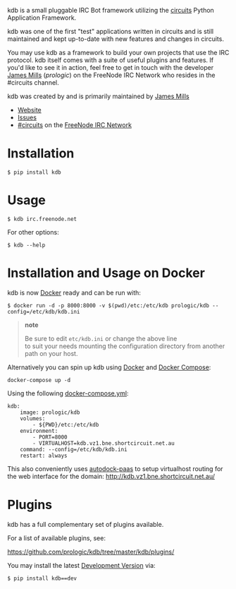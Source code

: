 kdb is a small pluggable IRC Bot framework utilizing the [circuits](http://circuitsframework.com/) Python Application Framework.

kdb was one of the first "test" applications written in circuits and is still maintained and kept up-to-date with new features and changes in circuits.

You may use kdb as a framework to build your own projects that use the IRC protocol. kdb itself comes with a suite of useful plugins and features. If you'd like to see it in action, feel free to get in touch with the developer [James Mills](http://prologic.shortcircuit.net.au/) (*prologic*) on the FreeNode IRC Network who resides in the \#circuits channel.

kdb was created by and is primarily maintained by [James Mills](http://prologic.shortcircuit.net.au/)

-   [Website](https://github.com/prologic/kdb/)
-   [Issues](https://github.com/prologic/kdb/issues)
-   [\#circuits](http://webchat.freenode.net/?randomnick=1&channels=circuits&uio=d4) on the [FreeNode IRC Network](http://freenode.net)

Installation
============

    $ pip install kdb

Usage
=====

    $ kdb irc.freenode.net

For other options:

    $ kdb --help

Installation and Usage on Docker
================================

kdb is now [Docker](https://www.docker.com/) ready and can be run with:

    $ docker run -d -p 8000:8000 -v $(pwd)/etc:/etc/kdb prologic/kdb --config=/etc/kdb/kdb.ini

> **note**
>
> Be sure to edit `etc/kdb.ini` or change the above line  
> to suit your needs mounting the configuration directory from another path on your host.
>
Alternatively you can spin up kdb using [Docker](https://www.docker.com/) and [Docker Compose](https://github.com/docker/compose):

    docker-compose up -d

Using the following [docker-compose.yml](https://github.com/prologic/kdb/tree/master/docker-compose.yml):

    kdb:
        image: prologic/kdb
        volumes:
            - ${PWD}/etc:/etc/kdb
        environment:
            - PORT=8000
            - VIRTUALHOST=kdb.vz1.bne.shortcircuit.net.au
        command: --config=/etc/kdb/kdb.ini
        restart: always

This also conveniently uses [autodock-paas](https://github.com/prologic/autodock-paas) to setup virtualhost routing for the web interface for the domain: <http://kdb.vz1.bne.shortcircuit.net.au/>

Plugins
=======

kdb has a full complementary set of plugins available.

For a list of available plugins, see:

<https://github.com/prologic/kdb/tree/master/kdb/plugins/>

You may install the latest [Development Version](https://github.com/prologic/kdb/archive/master.zip#egg=kdb-dev) via:

    $ pip install kdb==dev
